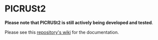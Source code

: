 # PICRUSt2

**Please note that PICRUSt2 is still actively being developed and tested**.

Please see this [repository's wiki](https://github.com/picrust/picrust2/wiki) for the documentation.
